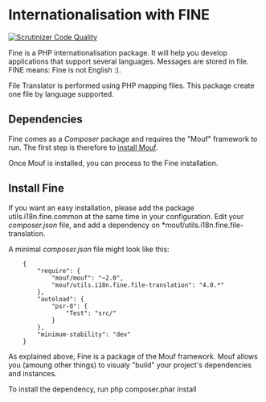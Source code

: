 Internationalisation with FINE
==============================
[![Scrutinizer Code Quality](https://scrutinizer-ci.com/g/thecodingmachine/utils.i18n.fine.file-translator/badges/quality-score.png?b=4.0)](https://scrutinizer-ci.com/g/thecodingmachine/utils.i18n.fine.file-translator/?branch=4.0)

Fine is a PHP internationalisation package. It will help you develop applications that support several languages. Messages are stored in file.
FINE means: Fine is not English :).

File Translator is performed using PHP mapping files.
This package create one file by language supported.

Dependencies
------------

Fine comes as a *Composer* package and requires the "Mouf" framework to run.
The first step is therefore to [install Mouf](http://www.mouf-php.com/).

Once Mouf is installed, you can process to the Fine installation.

Install Fine
--------------

If you want an easy installation, please add the package utils.i18n.fine.common at the same time in your configuration.
Edit your *composer.json* file, and add a dependency on *mouf/utils.i18n.fine.file-translation.

A minimal *composer.json* file might look like this:
```
	{
	    "require": {
	        "mouf/mouf": "~2.0",
	        "mouf/utils.i18n.fine.file-translation": "4.0.*"
	    },
	    "autoload": {
	        "psr-0": {
	            "Test": "src/"
	        }
	    },
	    "minimum-stability": "dev"
	}
```
As explained above, Fine is a package of the Mouf framework. Mouf allows you (amoung other things) to visualy "build" your project's dependencies and instances.

To install the dependency, run
	php composer.phar install
	
